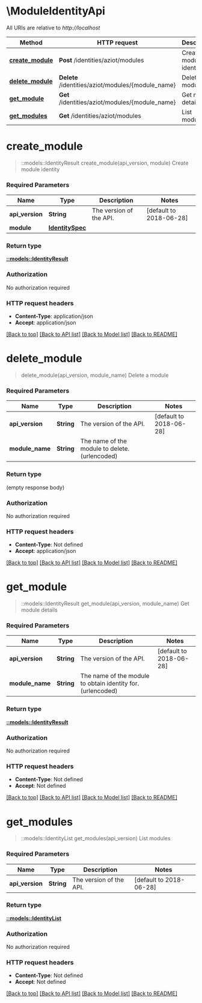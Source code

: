 # \ModuleIdentityApi

All URIs are relative to *http://localhost*

Method | HTTP request | Description
------------- | ------------- | -------------
[**create_module**](ModuleIdentityApi.md#create_module) | **Post** /identities/aziot/modules | Create module identity
[**delete_module**](ModuleIdentityApi.md#delete_module) | **Delete** /identities/aziot/modules/{module_name} | Delete a module
[**get_module**](ModuleIdentityApi.md#get_module) | **Get** /identities/aziot/modules/{module_name} | Get module details
[**get_modules**](ModuleIdentityApi.md#get_modules) | **Get** /identities/aziot/modules | List modules


# **create_module**
> ::models::IdentityResult create_module(api_version, module)
Create module identity

### Required Parameters

Name | Type | Description  | Notes
------------- | ------------- | ------------- | -------------
  **api_version** | **String**| The version of the API. | [default to 2018-06-28]
  **module** | [**IdentitySpec**](IdentitySpec.md)|  | 

### Return type

[**::models::IdentityResult**](IdentityResult.md)

### Authorization

No authorization required

### HTTP request headers

 - **Content-Type**: application/json
 - **Accept**: application/json

[[Back to top]](#) [[Back to API list]](../README.md#documentation-for-api-endpoints) [[Back to Model list]](../README.md#documentation-for-models) [[Back to README]](../README.md)

# **delete_module**
> delete_module(api_version, module_name)
Delete a module

### Required Parameters

Name | Type | Description  | Notes
------------- | ------------- | ------------- | -------------
  **api_version** | **String**| The version of the API. | [default to 2018-06-28]
  **module_name** | **String**| The name of the module to delete. (urlencoded) | 

### Return type

 (empty response body)

### Authorization

No authorization required

### HTTP request headers

 - **Content-Type**: Not defined
 - **Accept**: application/json

[[Back to top]](#) [[Back to API list]](../README.md#documentation-for-api-endpoints) [[Back to Model list]](../README.md#documentation-for-models) [[Back to README]](../README.md)

# **get_module**
> ::models::IdentityResult get_module(api_version, module_name)
Get module details

### Required Parameters

Name | Type | Description  | Notes
------------- | ------------- | ------------- | -------------
  **api_version** | **String**| The version of the API. | [default to 2018-06-28]
  **module_name** | **String**| The name of the module to obtain identity for. (urlencoded) | 

### Return type

[**::models::IdentityResult**](IdentityResult.md)

### Authorization

No authorization required

### HTTP request headers

 - **Content-Type**: Not defined
 - **Accept**: Not defined

[[Back to top]](#) [[Back to API list]](../README.md#documentation-for-api-endpoints) [[Back to Model list]](../README.md#documentation-for-models) [[Back to README]](../README.md)

# **get_modules**
> ::models::IdentityList get_modules(api_version)
List modules

### Required Parameters

Name | Type | Description  | Notes
------------- | ------------- | ------------- | -------------
  **api_version** | **String**| The version of the API. | [default to 2018-06-28]

### Return type

[**::models::IdentityList**](IdentityList.md)

### Authorization

No authorization required

### HTTP request headers

 - **Content-Type**: Not defined
 - **Accept**: Not defined

[[Back to top]](#) [[Back to API list]](../README.md#documentation-for-api-endpoints) [[Back to Model list]](../README.md#documentation-for-models) [[Back to README]](../README.md)

